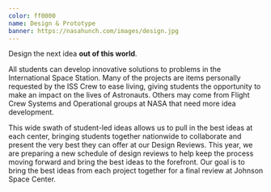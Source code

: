 ```yaml
---
color: ff0000
name: Design & Prototype
banner: https://nasahunch.com/images/design.jpg
---
```

Design the next idea **out of this world**.

All students can develop innovative solutions to problems in the International Space Station.
Many of the projects are items personally requested by the ISS Crew to ease living, giving
students the opportunity to make an impact on the lives of Astronauts. Others may come from
Flight Crew Systems and Operational groups at NASA that need more idea development.

This wide swath of student-led ideas allows us to pull in the best ideas at each center,
bringing students together nationwide to collaborate and present the very best they can offer
at our Design Reviews. This year, we are preparing a new schedule of design reviews to help
keep the process moving forward and bring the best ideas to the forefront. Our goal is to
bring the best ideas from each project together for a final review at Johnson Space Center.